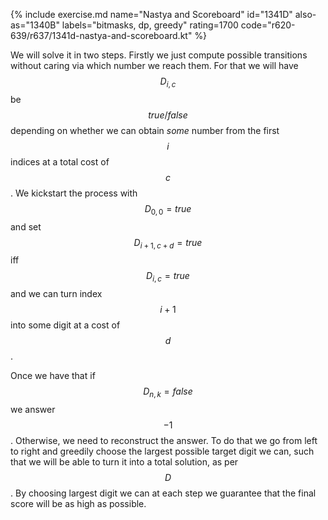 {% include exercise.md name="Nastya and Scoreboard" id="1341D" also-as="1340B" labels="bitmasks, dp, greedy" rating=1700 code="r620-639/r637/1341d-nastya-and-scoreboard.kt" %}

We will solve it in two steps.  Firstly we just compute possible transitions without caring via which number we reach them.  For that we will have $$D_{i, c}$$ be $$true/false$$ depending on whether we can obtain *some* number from the first $$i$$ indices at a total cost of $$c$$.  We kickstart the process with $$D_{0,0} = true$$ and set $$D_{i+1,c+d} = true$$ iff $$D_{i,c} = true$$ and we can turn index $$i+1$$ into some digit at a cost of $$d$$.

Once we have that if $$D_{n,k} = false$$ we answer $$-1$$.  Otherwise, we need to reconstruct the answer.  To do that we go from left to right and greedily choose the largest possible target digit we can, such that we will be able to turn it into a total solution, as per $$D$$.  By choosing largest digit we can at each step we guarantee that the final score will be as high as possible.
